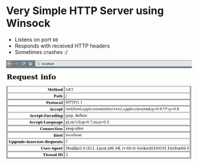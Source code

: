 # Very Simple HTTP Server using Winsock

* Listens on port `80`
* Responds with received HTTP headers
* Sometimes crashes :/

![Preview in browser](preview.gif)
